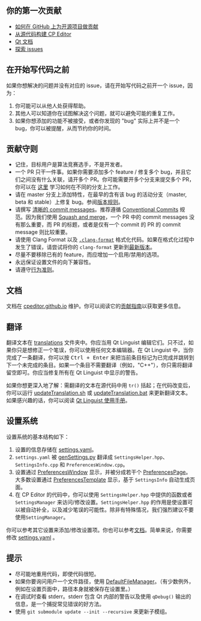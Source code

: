 ## 你的第一次贡献

-   [如何在 GitHub 上为开源项目做贡献](https://app.egghead.io/courses/how-to-contribute-to-an-open-source-project-on-github)
-   [从源代码构建 CP Editor](https://cpeditor.org/zh/docs/installation/build-from-source/)
-   [Qt 文档](https://doc.qt.io/)
-   [探索 issues](https://github.com/cpeditor/cpeditor/contribute)

## 在开始写代码之前

如果你想解决的问题并没有对应的 issue，请在开始写代码之前开一个 issue，因为：

1.  你可能可以从他人处获得帮助。
2.  其他人可以知道你在试图解决这个问题，就可以避免可能的重复工作。
3.  如果你想添加的功能不被接受，或者你发现的 "bug" 实际上并不是一个 bug，你可以被提醒，从而节约你的时间。

## 贡献守则

-   记住，目标用户是算法竞赛选手，不是开发者。
-   一个 PR 只干一件事。如果你需要添加多个 feature / 修复多个 bug，并且它们之间没有什么关联，请开多个 PR。你可能需要开多个分支来提交多个 PR，你可以在 [这里](https://learngitbranching.js.org/) 学习如何在不同的分支上工作。
-   请在 master 分支上添加特性，在最早的含有该 bug 的活动分支（master, beta 和 stable）上修复 bug。参阅[版本规则](VERSIONING.md)。
-   请撰写 [清晰的 commit messages](https://chris.beams.io/posts/git-commit/)。推荐遵循 [Conventional Commits](https://www.conventionalcommits.org/zh-hans) 规范。因为我们使用 [Squash and merge](https://docs.github.com/cn/free-pro-team@latest/github/collaborating-with-issues-and-pull-requests/about-pull-request-merges#压缩与合并拉取请求提交)，一个 PR 中的 commit messages 没有那么重要，而 PR 的标题，或者是仅有一个 commit 的 PR 的 commit message 则比较重要。
-   请使用 Clang Format 以及 [`.clang-format`](.clang-format) 格式化代码。如果在格式化过程中发生了错误，请尝试将你的 `clang-format` 更新到[最新版本](https://releases.llvm.org/download.html)。
-   尽量不要移除已有的 feature，而应增加一个启用/禁用的选项。
-   永远保证设置文件的向下兼容性。
-   请遵守[行为准则](CODE_OF_CONDUCT.md)。

## 文档

文档在 [cpeditor.github.io](https://github.com/cpeditor/cpeditor.github.io) 维护。你可以阅读它的[贡献指南](https://github.com/cpeditor/cpeditor.github.io/blob/hugo/CONTRIBUTING.md)以获取更多信息。

## 翻译

翻译文本在 [translations](translations) 文件夹中。你应当用 Qt Linguist 编辑它们。只不过，如果你只是想修正一个笔误，你可以使用任何文本编辑器。在 Qt Linguist 中，当你完成了一条翻译，你可以按 <kbd>Ctrl + Enter</kbd> 来把当前条目标记为已完成并跳转到下一个未完成的条目。如果一个条目不需要翻译（例如，"C++"），你只需将翻译留空即可。你应当修复所有在 Qt Linguist 中显示的警告。

如果你想更深入地了解：需翻译的文本在源代码中用 `tr()` 括起；在代码改变后，你可以运行 [updateTranslation.sh](tools/updateTranslation.sh) 或 [updateTranslation.bat](tools/updateTranslation.bat) 来更新翻译文本。如果感兴趣的话，你可以阅读 [Qt Linguist 使用手册](https://doc.qt.io/qt-5/qtlinguist-index.html)。

## 设置系统

设置系统的基本结构如下：

1.  设置的信息存储在 [settings.yaml](src/Settings/settings.yaml)。
2.  `settings.yaml` 被 [genSettings.py](src/Settings/genSettings.py) 翻译成 `SettingsHelper.hpp`、 `SettingsInfo.cpp` 和 `PreferencesWindow.cpp`。
3.  设置通过 [PreferencesWindow](src/Settings/PreferencesWindow.hpp) 显示，并被分成若干个 [PreferencesPage](src/Settings/PreferencesPage.hpp)。大多数设置通过 [PreferencesTemplate](src/Settings/PreferencesTemplate.hpp) 显示，基于 `SettingsInfo` 自动生成页面。
4.  在 CP Editor 的代码中，你可以使用 `SettingsHelper.hpp` 中提供的函数或者 `SettingsManager` 来访问/修改设置。`SettingsHelper.hpp` 的作用是使设置可以被自动补全，以及减少笔误的可能性。除非有特殊情况，我们强烈建议不要使用`SettingManager`。

你可以参考其它设置来添加/修改设置项。你也可以参考[文档](src/Settings/README_zh-CN.md)。简单来说，你需要修改 [settings.yaml](src/Settings/settings.yaml) 。

## 提示

-   尽可能地重用代码，即使代码很短。
-   如果你要询问用户一个文件路径，使用 [DefaultFileManager](src/Settings/DefaultPathManager.hpp)。（有少数例外，例如在设置页面中，路径本身就被保存在设置里。）
-   在调试时查看 stderr。stderr 包含 Qt 内部的警告以及使用 `qDebug()` 输出的信息，是一个捕捉常见错误的好方法。
-   使用 `git submodule update --init --recursive` 来更新子模组。
